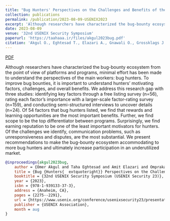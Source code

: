 ```yaml
---
title: "Bug Hunters' Perspectives on the Challenges and Benefits of the Bug Bounty Ecosystem"
collection: publications
permalink: /publication/2023-08-09-USENIX2023
excerpt: 'Although researchers have characterized the bug-bounty ecosystem from the point of view of platforms and programs, minimal effort has been made to understand the perspectives of the main workers: bug hunters. To improve bug bounties, it is important to understand hunters’ motivating factors, challenges, and overall benefits. We address this research gap with three studies: identifying key factors through a free listing survey (n=56), rating each factor’s importance with a larger-scale factor-rating survey (n=159), and conducting semi-structured interviews to uncover details (n=24). Of 54 factors that bug hunters listed, we find that rewards and learning opportunities are the most important benefits. Further, we find scope to be the top differentiator between programs. Surprisingly, we find earning reputation to be one of the least important motivators for hunters. Of the challenges we identify, communication problems, such as unresponsiveness and disputes, are the most substantial. We present recommendations to make the bug-bounty ecosystem accommodating to more bug hunters and ultimately increase participation in an underutilized market.'
date: 2023-08-09
venue: '32nd USENIX Security Symposium'
paperurl: 'https://taahaaa.ir/files/akgul2023bug.pdf'
citation: 'Akgul O., Eghtesad T., Elazari A., Gnawali O., Grossklags J., Mazurek M., Votipka D. and Laszka A., 2023, August. Bug Hunters&apos; Perspectives on the Challenges and Benefits of the Bug Bounty Ecosystem. In 32nd USENIX Security Symposium (USENIX Security 23) (pp. 1-18). USENIX Association.'
---
```


<a href='https://taahaaa.ir/files/akgul2023bug.pdf' class='btn' title='Download PDF'><i class='fab fa-file-pdf'></i><span> PDF</span></a>

Although researchers have characterized the bug-bounty ecosystem from the point of view of platforms and programs, minimal effort has been made to understand the perspectives of the main workers: bug hunters. To improve bug bounties, it is important to understand hunters’ motivating factors, challenges, and overall benefits. We address this research gap with three studies: identifying key factors through a free listing survey (n=56), rating each factor’s importance with a larger-scale factor-rating survey (n=159), and conducting semi-structured interviews to uncover details (n=24). Of 54 factors that bug hunters listed, we find that rewards and learning opportunities are the most important benefits. Further, we find scope to be the top differentiator between programs. Surprisingly, we find earning reputation to be one of the least important motivators for hunters. Of the challenges we identify, communication problems, such as unresponsiveness and disputes, are the most substantial. We present recommendations to make the bug-bounty ecosystem accommodating to more bug hunters and ultimately increase participation in an underutilized market.

```bibtex
@inproceedings{akgul2023bug,
	author = {Omer Akgul and Taha Eghtesad and Amit Elazari and Omprakash Gnawali and Jens Grossklags and Michelle L. Mazurek and Daniel Votipka and Aron Laszka},
	title = {Bug {Hunters{	extquoteright}} Perspectives on the Challenges and Benefits of the Bug Bounty Ecosystem},
	booktitle = {32nd USENIX Security Symposium (USENIX Security 23)},
	year = {2023},
	isbn = {978-1-939133-37-3},
	address = {Anaheim, CA},
	pages = {2275--2291},
	url = {https://www.usenix.org/conference/usenixsecurity23/presentation/akgul},
	publisher = {USENIX Association},
	month = aug
}
```
